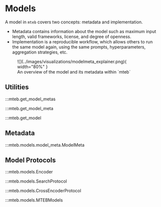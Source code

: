 # Models

<!-- TODO: Encoder or model? Encoder is consistent with the code, but might be less used WDYT? We also use ModelMeta ... -->

A model in `mteb` covers two concepts: metadata and implementation.
- Metadata contains information about the model such as maximum input
length, valid frameworks, license, and degree of openness.
- Implementation is a reproducible workflow, which allows others to run the same model again, using the same prompts, hyperparameters, aggregation strategies, etc.

<figure markdown="span">
    ![](../images/visualizations/modelmeta_explainer.png){ width="80%" }
    <figcaption>An overview of the model and its metadata within `mteb`</figcaption>
</figure>


## Utilities

:::mteb.get_model_metas

:::mteb.get_model_meta

:::mteb.get_model


## Metadata

:::mteb.models.model_meta.ModelMeta

## Model Protocols

:::mteb.models.Encoder

:::mteb.models.SearchProtocol

:::mteb.models.CrossEncoderProtocol

:::mteb.models.MTEBModels